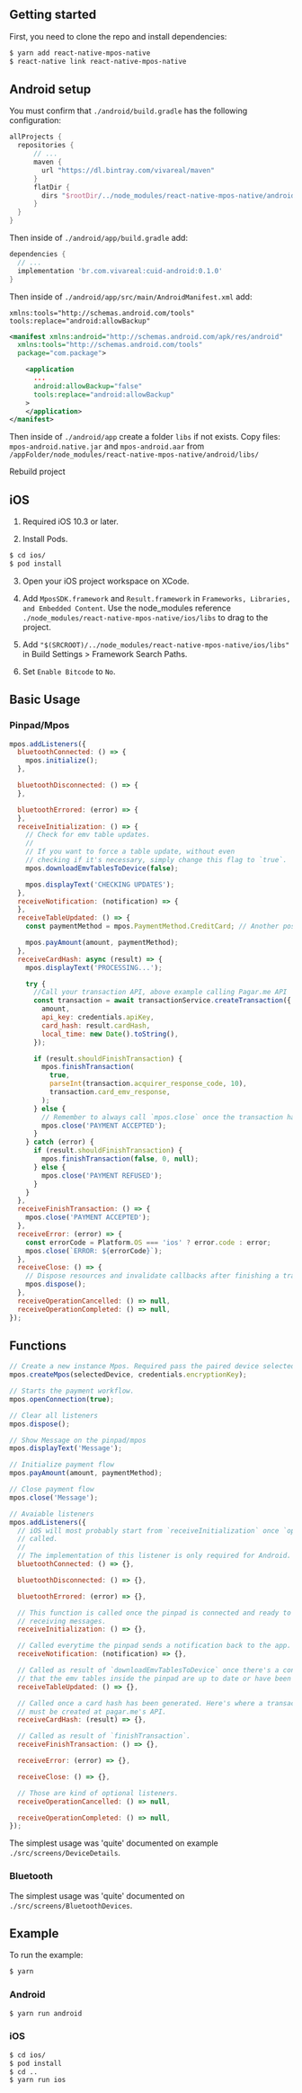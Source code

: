 
## Getting started

First, you need to clone the repo and install dependencies:

```sh
$ yarn add react-native-mpos-native
$ react-native link react-native-mpos-native
```

## Android setup

You must confirm that `./android/build.gradle` has the following configuration:
```gradle
allProjects {
  repositories {
	  // ...
	  maven {
	    url "https://dl.bintray.com/vivareal/maven"
	  }
	  flatDir {
	    dirs "$rootDir/../node_modules/react-native-mpos-native/android/libs"
	  }
  }
}
```
Then inside of `./android/app/build.gradle` add:
```gradle
dependencies {
  // ...
  implementation 'br.com.vivareal:cuid-android:0.1.0'
}
```

Then inside of `./android/app/src/main/AndroidManifest.xml` add:

`xmlns:tools="http://schemas.android.com/tools"` 
`tools:replace="android:allowBackup"`
```xml
<manifest xmlns:android="http://schemas.android.com/apk/res/android"
  xmlns:tools="http://schemas.android.com/tools"
  package="com.package">

	<application 
	  ...
      android:allowBackup="false"
      tools:replace="android:allowBackup"
	>
	</application>
</manifest>
```

Then inside of `./android/app` create a folder `libs` if not exists. Copy files:
`mpos-android.native.jar` and `mpos-android.aar` from `/appFolder/node_modules/react-native-mpos-native/android/libs/`

Rebuild project

## iOS
1. Required iOS 10.3 or later.

2. Install Pods.
```sh
$ cd ios/
$ pod install
```
3. Open your iOS project workspace on XCode.

4. Add `MposSDK.framework` and `Result.framework` in `Frameworks, Libraries, and Embedded Content`. Use the node_modules reference `./node_modules/react-native-mpos-native/ios/libs` to drag to the project.

5. Add `"$(SRCROOT)/../node_modules/react-native-mpos-native/ios/libs"` in Build Settings > Framework Search Paths.

6. Set `Enable Bitcode` to `No`.

## Basic Usage

### Pinpad/Mpos
```javascript
mpos.addListeners({
  bluetoothConnected: () => {
    mpos.initialize();
  },

  bluetoothDisconnected: () => {
  },

  bluetoothErrored: (error) => {
  },
  receiveInitialization: () => {
    // Check for emv table updates.
    //
    // If you want to force a table update, without even
    // checking if it's necessary, simply change this flag to `true`.
    mpos.downloadEmvTablesToDevice(false);

    mpos.displayText('CHECKING UPDATES');
  },
  receiveNotification: (notification) => {
  },
  receiveTableUpdated: () => {
    const paymentMethod = mpos.PaymentMethod.CreditCard; // Another possibility is `DebitCard`.

    mpos.payAmount(amount, paymentMethod);
  },
  receiveCardHash: async (result) => {
    mpos.displayText('PROCESSING...');

    try {
      //Call your transaction API, above example calling Pagar.me API
      const transaction = await transactionService.createTransaction({
        amount,
        api_key: credentials.apiKey,
        card_hash: result.cardHash,
        local_time: new Date().toString(),
      });

      if (result.shouldFinishTransaction) {
        mpos.finishTransaction(
          true,
          parseInt(transaction.acquirer_response_code, 10),
          transaction.card_emv_response,
        );
      } else {
        // Remember to always call `mpos.close` once the transaction has finished.
        mpos.close('PAYMENT ACCEPTED');
      }
    } catch (error) {
      if (result.shouldFinishTransaction) {
        mpos.finishTransaction(false, 0, null);
      } else {
        mpos.close('PAYMENT REFUSED');
      }
    }
  },
  receiveFinishTransaction: () => {
    mpos.close('PAYMENT ACCEPTED');
  },
  receiveError: (error) => {
    const errorCode = Platform.OS === 'ios' ? error.code : error;
    mpos.close(`ERROR: ${errorCode}`);
  },
  receiveClose: () => {
    // Dispose resources and invalidate callbacks after finishing a transaction.
    mpos.dispose();
  },
  receiveOperationCancelled: () => null,
  receiveOperationCompleted: () => null,
});
```


## Functions

```javascript
// Create a new instance Mpos. Required pass the paired device selected
mpos.createMpos(selectedDevice, credentials.encryptionKey);

// Starts the payment workflow.
mpos.openConnection(true);

// Clear all listeners
mpos.dispose();

// Show Message on the pinpad/mpos
mpos.displayText('Message');

// Initialize payment flow
mpos.payAmount(amount, paymentMethod);

// Close payment flow
mpos.close('Message');

// Avaiable listeners
mpos.addListeners({
  // iOS will most probably start from `receiveInitialization` once `openConnection` is
  // called.
  //
  // The implementation of this listener is only required for Android.
  bluetoothConnected: () => {},

  bluetoothDisconnected: () => {},

  bluetoothErrored: (error) => {},

  // This function is called once the pinpad is connected and ready to start
  // receiving messages.
  receiveInitialization: () => {},

  // Called everytime the pinpad sends a notification back to the app.
  receiveNotification: (notification) => {},

  // Called as result of `downloadEmvTablesToDevice` once there's a confirmation
  // that the emv tables inside the pinpad are up to date or have been reloaded.
  receiveTableUpdated: () => {},

  // Called once a card hash has been generated. Here's where a transaction
  // must be created at pagar.me's API.
  receiveCardHash: (result) => {},

  // Called as result of `finishTransaction`.
  receiveFinishTransaction: () => {},

  receiveError: (error) => {},

  receiveClose: () => {},

  // Those are kind of optional listeners.
  receiveOperationCancelled: () => null,

  receiveOperationCompleted: () => null,
});
```
The simplest usage was 'quite' documented on example `./src/screens/DeviceDetails`.

### Bluetooth
The simplest usage was 'quite' documented on `./src/screens/BluetoothDevices`.


## Example

To run the example:

```sh
$ yarn
```

### Android
```sh
$ yarn run android
```

### iOS
```sh
$ cd ios/
$ pod install
$ cd ..
$ yarn run ios
```

